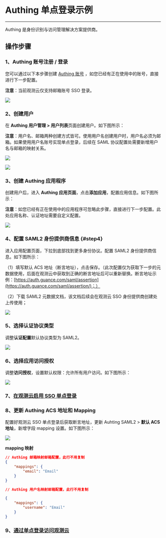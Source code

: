 # Authing 单点登录示例
---


Authing 是身份识别与访问管理解决方案提供商。

## 操作步骤

### 1、Authing 账号注册 / 登录

您可以通过以下本步骤创建 [Authing 账号](https://www.authing.cn/) ，如您已经有正在使用中的账号，直接进行下一步配置。

**注意**：当前观测云仅支持邮箱账号 SSO 登录。

![](../img/1.authing_1.png)

### 2、创建用户

在 **Authing 用户管理 > 用户列表**页面创建用户。如下图所示：

**注意**：用户名、邮箱两种创建方式皆可。使用用户名创建用户时，用户名必须为邮箱。如果使用用户名账号实现单点登录，后续在 SAML 协议配置处需要新增用户名与邮箱的映射关系。

![](../img/03_authing_03.png)

![](../img/03_authing_04.png)


### 3、创建 Authing 应用程序

创建用户后，进入 **Authing 应用页面**，点击**添加应用**，配置应用信息。如下图所示：

**注意**：如您已经有正在使用中的应用程序可忽略此步骤，直接进行下一步配置。此处应用名称、认证地址需要自定义配置。

![](../img/03_authing_06.png)

### 4、配置 SAML2 身份提供商信息 {#step4}

进入应用配置页面，下拉到底部找到更多身份协议。配置 SAML2 身份提供商信息。如下图所示：

（1）填写默认 ACS 地址（断言地址），点击保存。（此次配置仅为获取下一步的元数据使用，后面在观测云中获取到正确的断言地址后可以重新替换。断言地址示例：[https://auth.guance.com/saml/assertion](https://auth.guance.com/saml/assertion/)；）

（2）下载 SAML2 元数据文档，该文档后续会在观测云 SSO 身份提供商创建处上传使用；

![](../img/03_authing_07.png)

### 5、选择认证协议类型

调整**认证配置**默认协议类型为 SAML2。

![](../img/03_authing_08.png)

### 6、选择应用访问授权

调整**访问授权**，设置默认权限：允许所有用户访问。如下图所示：

![](../img/03_authing_09.png)

### 7、[在观测云启用 SSO 单点登录](./azure-ad.md#step4)

### 8、更新 Authing ACS 地址和 Mapping

配置好观测云 SSO 单点登录后获取断言地址，更新 Auhting SAML2 > **默认 ACS 地址**，新增字段 mapping 设置。如下图所示：

![](../img/03_authing_11.png)

**mapping 映射**

```json
// Authing 邮箱映射邮箱配置，此行不用复制
{
    "mappings": {
        "email": "Email"
    }
}

// Authing 用户名映射邮箱配置，此行不用复制

{
    "mappings": {
        "username": "Email"
    }
}
```

### 9、[通过单点登录访问观测云](./azure-ad.md#step7)


